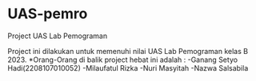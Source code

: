# UAS-pemro
Project UAS Lab Pemograman

Project ini dilakukan untuk memenuhi nilai UAS Lab Pemograman kelas B 2023.
*Orang-Orang di balik project hebat ini adalah :
  -Ganang Setyo Hadi(2208107010052)
  -Milaufatul Rizka
  -Nuri Masyitah
  -Nazwa Salsabila

